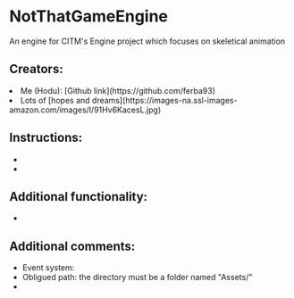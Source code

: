 # NotThatGameEngine
An engine for CITM's Engine project which focuses on skeletical animation

## Creators:
<li>Me (Hodu): [Github link](https://github.com/ferba93)</li>
<li>Lots of [hopes and dreams](https://images-na.ssl-images-amazon.com/images/I/91Hv6KacesL.jpg)</li>

## Instructions:
- <br/>
- <br/>

## Additional functionality:
- <br/>

## Additional comments:
- Event system: <br/>
- Obligued path: the directory must be a folder named "Assets/" <br/>
- <br/>



